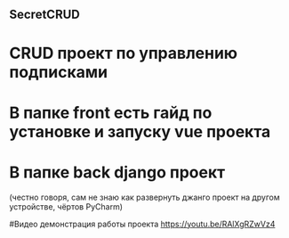 ## SecretCRUD

# CRUD проект по управлению подписками

# В папке front есть гайд по установке и запуску vue проекта

# В папке back django проект
(честно говоря, сам не знаю как развернуть джанго проект на другом устройстве, чёртов PyCharm)

#Видео демонстрация работы проекта https://youtu.be/RAlXgRZwVz4

